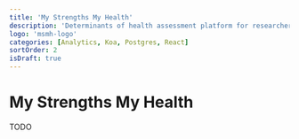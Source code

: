 ```yaml
---
title: 'My Strengths My Health'
description: 'Determinants of health assessment platform for researchers.'
logo: 'msmh-logo'
categories: [Analytics, Koa, Postgres, React]
sortOrder: 2
isDraft: true
---
```


# My Strengths My Health

TODO
